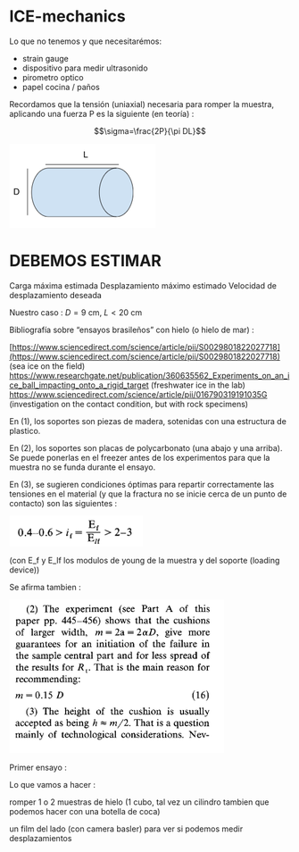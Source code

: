 # ICE-mechanics


Lo que no tenemos y que necesitarémos:
  - strain gauge
  - dispositivo para medir ultrasonido
  - pirometro optico
  - papel cocina / paños




Recordamos que la tensión (uniaxial) necesaria para romper la muestra, aplicando una fuerza P es la siguiente (en teoría) :

$$\sigma=\frac{2P}{\pi DL}$$

![alt text](image.png)

# DEBEMOS ESTIMAR
Carga máxima estimada
Desplazamiento máximo estimado
Velocidad de desplazamiento deseada



Nuestro caso : $D = 9$ cm, $L < 20$ cm

Bibliografía sobre “ensayos brasileños” con hielo (o hielo de mar) :

[https://www.sciencedirect.com/science/article/pii/S0029801822027718](https://www.sciencedirect.com/science/article/pii/S0029801822027718) (sea ice on the field)
https://www.researchgate.net/publication/360635562_Experiments_on_an_ice_ball_impacting_onto_a_rigid_target (freshwater ice in the lab)
https://www.sciencedirect.com/science/article/pii/016790319191035G  (investigation on the contact condition, but with rock specimens)


En (1), los soportes son piezas de madera, sotenidas con una estructura de plastico.

En (2), los soportes son placas de polycarbonato (una abajo y una arriba). Se puede ponerlas en el freezer antes de los experimentos para que la muestra no se funda durante el ensayo.

En (3), se sugieren condiciones óptimas para repartir correctamente las tensiones en el material (y que la fractura no se inicie cerca de un punto de contacto) son las siguientes :

![alt text](image-1.png)

(con E_f y E_lf los modulos de young de la muestra y del soporte (loading device))

Se afirma tambien :

![alt text](image-2.png)

Primer ensayo :

Lo que vamos a hacer :

romper 1 o 2 muestras de hielo (1 cubo, tal vez un cilindro tambien que podemos hacer con una botella de coca) 

un film del lado (con camera basler) para ver si podemos medir desplazamientos



